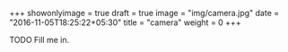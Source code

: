 +++
showonlyimage = true
draft = true
image = "img/camera.jpg"
date = "2016-11-05T18:25:22+05:30"
title = "camera"
weight = 0
+++

TODO Fill me in.

